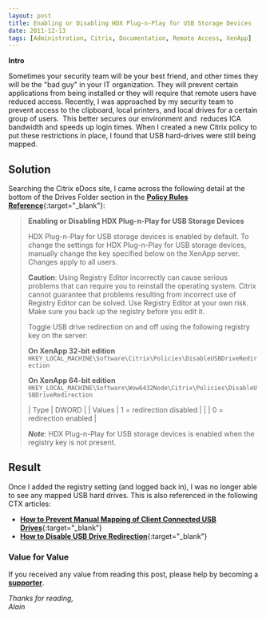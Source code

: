 ```yaml
---
layout: post
title: Enabling or Disabling HDX Plug-n-Play for USB Storage Devices
date: 2011-12-13
tags: [Administration, Citrix, Documentation, Remote Access, XenApp]
---
```

<strong>Intro</strong>

Sometimes your security team will be your best friend, and other times they will be the "bad guy" in your IT organization.  They will prevent certain applications from being installed or they will require that remote users have reduced access. Recently, I was approached by my security team to prevent access to the clipboard, local printers, and local drives for a certain group of users.  This better secures our environment and  reduces ICA bandwidth and speeds up login times. When I created a new Citrix policy to put these restrictions in place, I found that USB hard-drives were still being mapped.

## Solution 
Searching the Citrix eDocs site, I came across the following detail at the bottom of the Drives Folder section in the [**Policy Rules Reference**](http://support.citrix.com/proddocs/topic/xenapp5fp2-w2k3/ps-console-policies-rules-client-drives-v3.html){:target="_blank"}:

> **Enabling or Disabling HDX Plug-n-Play for USB Storage Devices**
> 
> HDX Plug-n-Play for USB storage devices is enabled by default. To change the settings for HDX Plug-n-Play for USB storage devices, manually change the key specified below on the XenApp server. Changes apply to all users.
> 
> **Caution**: Using Registry Editor incorrectly can cause serious problems that can require you to reinstall the operating system. Citrix cannot guarantee that problems resulting from incorrect use of Registry Editor can be solved. Use Registry Editor at your own risk. Make sure you back up the registry before you edit it.
> 
> Toggle USB drive redirection on and off using the following registry key on the server:
> 
> **On XenApp 32-bit edition**  
> `HKEY_LOCAL_MACHINE\Software\Citrix\Policies\DisableUSBDriveRedirection`
> 
> **On XenApp 64-bit edition**  
> `HKEY_LOCAL_MACHINE\Software\Wow6432Node\Citrix\Policies\DisableUSBDriveRedirection`
> 
> | Type | DWORD |
> | Values | 1 = redirection disabled |
> | | 0 = redirection enabled |
> 
> ***Note***: HDX Plug-n-Play for USB storage devices is enabled when the registry key is not present.

## Result 
Once I added the registry setting (and logged back in), I was no longer able to see any mapped USB hard drives. This is also referenced in the following CTX articles: 
+ [**How to Prevent Manual Mapping of Client Connected USB Drives**](http://support.citrix.com/article/CTX130472){:target="_blank"}
+ [**How to Disable USB Drive Redirection**](http://support.citrix.com/article/CTX123700){:target="_blank"}


### Value for Value
If you received any value from reading this post, please help by becoming a [**supporter**](https://www.paypal.com/donate?hosted_button_id=73HNLGA2SGLLU).

*Thanks for reading,*  
*Alain*